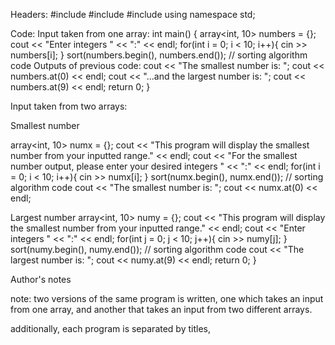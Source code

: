 Headers:
#include <iostream>
#include <array>
#include <algorithm>
using namespace std;

Code:
Input taken from one array:
    int main()
    {
      array<int, 10> numbers = {};
      cout << "Enter integers " << ":" << endl;
      for(int i = 0; i < 10; i++){
      cin >> numbers[i];
    }
      sort(numbers.begin(), numbers.end()); // sorting algorithm code
Outputs of previous code:
      cout << "The smallest number is: ";
      cout << numbers.at(0) << endl;
      cout << "...and the largest number is: ";
      cout << numbers.at(9) << endl;
    return 0;
    }

Input taken from two arrays:

Smallest number

  array<int, 10> numx = {};
	cout << "This program will display the smallest number from your inputted range." << endl;
	cout << "For the smallest number output, please enter your desired integers " << ":" << endl;
	for(int i = 0; i < 10; i++){
	cin >> numx[i];
}
	sort(numx.begin(), numx.end()); // sorting algorithm code
	cout << "The smallest number is: ";
	cout << numx.at(0) << endl;
	
Largest number
	array<int, 10> numy = {};
	cout << "This program will display the smallest number from your inputted range." << endl;
	cout << "Enter integers " << ":" << endl;
	for(int j = 0; j < 10; j++){
	cin >> numy[j];
}
	sort(numy.begin(), numy.end()); // sorting algorithm code
	cout << "The largest number is: ";
	cout << numy.at(9) << endl;
return 0;
}	

Author's notes

note: two versions of the same program is written, one which takes an input from one array,
and another that takes an input from two different arrays.

additionally, each program is separated by titles, 
